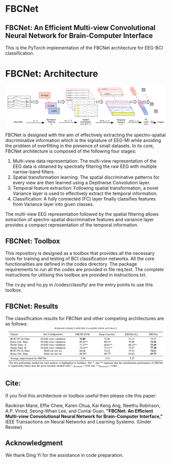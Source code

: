 # FBCNet
## FBCNet: An Efficient Multi-view Convolutional Neural Network for Brain-Computer Interface

This is the PyTorch implementation of the FBCNet architecture for EEG-BCI classification. 

# FBCNet: Architecture

![The FBCNet architecture](/FBCNet-V2.png)

FBCNet is designed with the aim of effectively extracting the spectro-spatial discriminative information which is the signature of EEG-MI while avoiding the problem of overfitting in the presence of small datasets. In its core, FBCNet architecture is composed of the following four stages: 


1. Multi-view data representation: The multi-view representation of the EEG data is obtained by spectrally filtering the raw EEG with multiple narrow-band filters. 
1. Spatial transformation learning: The spatial discriminative patterns for every view are then learned using a Depthwise Convolution layer. 
1. Temporal feature extraction: Following spatial transformation, a novel Variance layer is used to effectively extract the temporal information.
1. Classification: A fully connected (FC) layer finally classifies features from Variance layer into given classes.

The multi-view EEG representation followed by the spatial filtering allows extraction of spectro-spatial discriminative features and variance layer provides a compact representation of the temporal information.

## FBCNet: Toolbox

This repository is designed as a toolbox that provides all the necessary tools for training and testing of BCI classification networks. All the core functionalities are defined in the codes directory. The package requirements to run all the codes are provided in file req.text. The complete instructions for utilising this toolbox are provided in instructions.txt. 

The cv.py and ho.py in /codes/classify/ are the entry points to use this toolbox.

## FBCNet: Results
The classification results for FBCNet and other competing architectures are as follows:
![The FBCNet results](/results.png)

## Cite:
If you find this architecture or toolbox useful then please cite this paper:

Ravikiran Mane, Effie Chew, Karen Chua, Kai Keng Ang, Neethu Robinson, A.P. Vinod, Seong-Whan Lee, and Cuntai Guan, **"FBCNet: An Efficient Multi-view Convolutional Neural Network for Brain-Computer Interface,"** IEEE Transactions on Neural Networks and Learning Systems.  (Under Review)

## Acknowledgment
We thank Ding Yi for the assistance in code preparation. 
